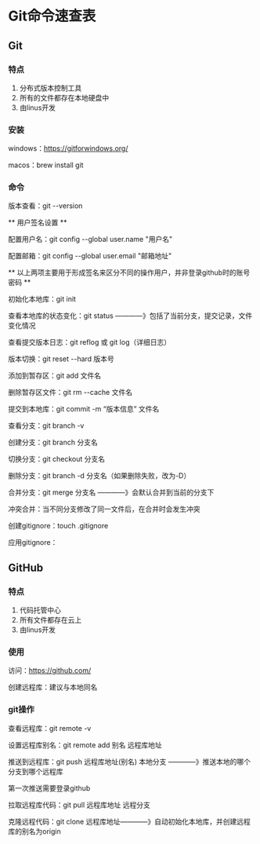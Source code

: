 # Git命令速查表

## Git

### 特点

1. 分布式版本控制工具
2. 所有的文件都存在本地硬盘中
3. 由linus开发

### 安装

windows：https://gitforwindows.org/

macos：brew install git

### 命令

版本查看：git --version

** 用户签名设置 **

配置用户名：git config --global user.name "用户名"

配置邮箱：git config --global user.email "邮箱地址" 

** 以上两项主要用于形成签名来区分不同的操作用户，并非登录github时的账号密码 **



初始化本地库：git init

查看本地库的状态变化：git status ————》包括了当前分支，提交记录，文件变化情况

查看提交版本日志：git reflog 或 git log（详细日志）

版本切换：git reset --hard 版本号



添加到暂存区：git add 文件名

删除暂存区文件：git rm --cache 文件名

提交到本地库：git commit -m “版本信息” 文件名



查看分支：git branch -v

创建分支：git branch 分支名

切换分支：git checkout 分支名

删除分支：git branch -d 分支名（如果删除失败，改为-D）

合并分支：git merge  分支名 ————》会默认合并到当前的分支下

冲突合并：当不同分支修改了同一文件后，在合并时会发生冲突

创建gitignore：touch .gitignore

应用gitignore：



## GitHub

### 特点

1. 代码托管中心
2. 所有文件都存在云上
3. 由linus开发

### 使用

访问：https://github.com/

创建远程库：建议与本地同名

### git操作

查看远程库：git remote -v

设置远程库别名：git remote add 别名 远程库地址

推送到远程库：git push 远程库地址(别名)  本地分支 ————》推送本地的哪个分支到哪个远程库

第一次推送需要登录github

拉取远程库代码：git pull 远程库地址 远程分支

克隆远程代码：git clone 远程库地址————》自动初始化本地库，并创建远程库的别名为origin


